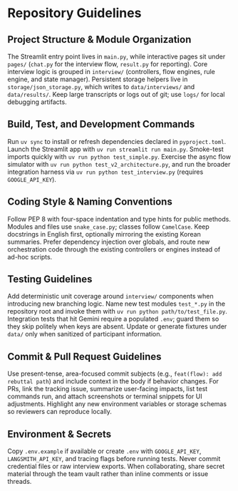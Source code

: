 # Repository Guidelines

## Project Structure & Module Organization
The Streamlit entry point lives in `main.py`, while interactive pages sit under `pages/` (`chat.py` for the interview flow, `result.py` for reporting). Core interview logic is grouped in `interview/` (controllers, flow engines, rule engine, and state manager). Persistent storage helpers live in `storage/json_storage.py`, which writes to `data/interviews/` and `data/results/`. Keep large transcripts or logs out of git; use `logs/` for local debugging artifacts.

## Build, Test, and Development Commands
Run `uv sync` to install or refresh dependencies declared in `pyproject.toml`. Launch the Streamlit app with `uv run streamlit run main.py`. Smoke-test imports quickly with `uv run python test_simple.py`. Exercise the async flow simulator with `uv run python test_v2_architecture.py`, and run the broader integration harness via `uv run python test_interview.py` (requires `GOOGLE_API_KEY`).

## Coding Style & Naming Conventions
Follow PEP 8 with four-space indentation and type hints for public methods. Modules and files use `snake_case.py`; classes follow `CamelCase`. Keep docstrings in English first, optionally mirroring the existing Korean summaries. Prefer dependency injection over globals, and route new orchestration code through the existing controllers or engines instead of ad-hoc scripts.

## Testing Guidelines
Add deterministic unit coverage around `interview/` components when introducing new branching logic. Name new test modules `test_*.py` in the repository root and invoke them with `uv run python path/to/test_file.py`. Integration tests that hit Gemini require a populated `.env`; guard them so they skip politely when keys are absent. Update or generate fixtures under `data/` only when sanitized of participant information.

## Commit & Pull Request Guidelines
Use present-tense, area-focused commit subjects (e.g., `feat(flow): add rebuttal path`) and include context in the body if behavior changes. For PRs, link the tracking issue, summarize user-facing impacts, list test commands run, and attach screenshots or terminal snippets for UI adjustments. Highlight any new environment variables or storage schemas so reviewers can reproduce locally.

## Environment & Secrets
Copy `.env.example` if available or create `.env` with `GOOGLE_API_KEY`, `LANGSMITH_API_KEY`, and tracing flags before running tests. Never commit credential files or raw interview exports. When collaborating, share secret material through the team vault rather than inline comments or issue threads.
